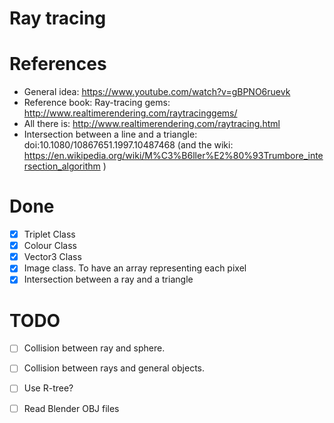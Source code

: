 # Ray tracing

# References
* General idea: https://www.youtube.com/watch?v=gBPNO6ruevk
* Reference book: Ray-tracing gems: http://www.realtimerendering.com/raytracinggems/
* All there is: http://www.realtimerendering.com/raytracing.html
* Intersection between a line and a triangle: doi:10.1080/10867651.1997.10487468
    (and the wiki: https://en.wikipedia.org/wiki/M%C3%B6ller%E2%80%93Trumbore_intersection_algorithm )

# Done
- [x] Triplet Class
- [x] Colour Class
- [x] Vector3 Class
- [x] Image class. To have an array representing each pixel
- [x] Intersection between a ray and a triangle

# TODO
- [ ] Collision between ray and sphere.
- [ ] Collision between rays and general objects.
- [ ] Use R-tree?
- [ ] Read Blender OBJ files

